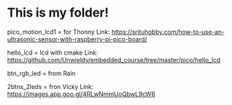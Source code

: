 # This is my folder!

pico_motion_lcd1 = for Thonny Link: https://srituhobby.com/how-to-use-an-ultrasonic-sensor-with-raspberry-pi-pico-board/

hello_lcd = lcd with cmake Link: https://github.com/Unwieldy/embedded_course/tree/master/pico/hello_lcd

btn_rgb_led = from Rain

2btns_2leds = fron Vicky  Link: https://images.app.goo.gl/4RLwNmmUoQbwL9cW6
